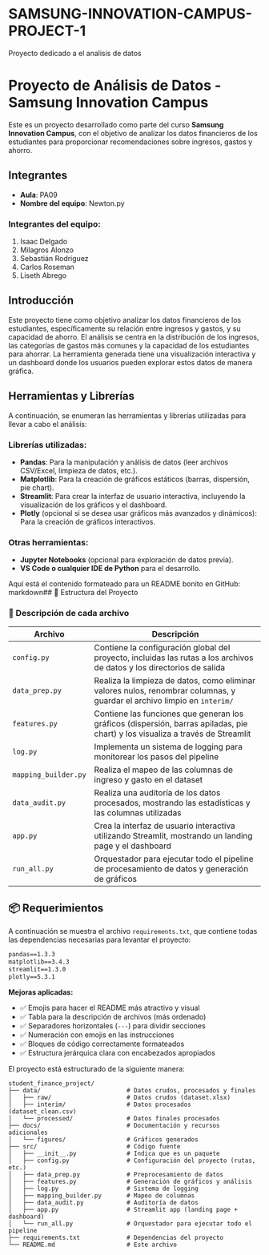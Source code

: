 # SAMSUNG-INNOVATION-CAMPUS-PROJECT-1
Proyecto dedicado a el analisis de datos

# Proyecto de Análisis de Datos - Samsung Innovation Campus

Este es un proyecto desarrollado como parte del curso **Samsung Innovation Campus**, con el objetivo de analizar los datos financieros de los estudiantes para proporcionar recomendaciones sobre ingresos, gastos y ahorro.

## Integrantes

- **Aula**: PA09
- **Nombre del equipo**: Newton.py

### Integrantes del equipo:

1. Isaac Delgado
2. Milagros Alonzo
3. Sebastián Rodriguez
4. Carlos Roseman
5. Liseth Abrego

## Introducción

Este proyecto tiene como objetivo analizar los datos financieros de los estudiantes, específicamente su relación entre ingresos y gastos, y su capacidad de ahorro. El análisis se centra en la distribución de los ingresos, las categorías de gastos más comunes y la capacidad de los estudiantes para ahorrar. La herramienta generada tiene una visualización interactiva y un dashboard donde los usuarios pueden explorar estos datos de manera gráfica.

## Herramientas y Librerías

A continuación, se enumeran las herramientas y librerías utilizadas para llevar a cabo el análisis:

### **Librerías utilizadas**:

- **Pandas**: Para la manipulación y análisis de datos (leer archivos CSV/Excel, limpieza de datos, etc.).
- **Matplotlib**: Para la creación de gráficos estáticos (barras, dispersión, pie chart).
- **Streamlit**: Para crear la interfaz de usuario interactiva, incluyendo la visualización de los gráficos y el dashboard.
- **Plotly** (opcional si se desea usar gráficos más avanzados y dinámicos): Para la creación de gráficos interactivos.

### **Otras herramientas**:

- **Jupyter Notebooks** (opcional para exploración de datos previa).
- **VS Code o cualquier IDE de Python** para el desarrollo.

Aquí está el contenido formateado para un README bonito en GitHub:
markdown## 📁 Estructura del Proyecto

### 📝 Descripción de cada archivo

| Archivo | Descripción |
|---------|-------------|
| `config.py` | Contiene la configuración global del proyecto, incluidas las rutas a los archivos de datos y los directorios de salida |
| `data_prep.py` | Realiza la limpieza de datos, como eliminar valores nulos, renombrar columnas, y guardar el archivo limpio en `interim/` |
| `features.py` | Contiene las funciones que generan los gráficos (dispersión, barras apiladas, pie chart) y los visualiza a través de Streamlit |
| `log.py` | Implementa un sistema de logging para monitorear los pasos del pipeline |
| `mapping_builder.py` | Realiza el mapeo de las columnas de ingreso y gasto en el dataset |
| `data_audit.py` | Realiza una auditoría de los datos procesados, mostrando las estadísticas y las columnas utilizadas |
| `app.py` | Crea la interfaz de usuario interactiva utilizando Streamlit, mostrando un landing page y el dashboard |
| `run_all.py` | Orquestador para ejecutar todo el pipeline de procesamiento de datos y generación de gráficos |


## 📦 Requerimientos

A continuación se muestra el archivo `requirements.txt`, que contiene todas las dependencias necesarias para levantar el proyecto:
```txt
pandas==1.3.3
matplotlib==3.4.3
streamlit==1.3.0
plotly==5.3.1
```

**Mejoras aplicadas:**
- ✅ Emojis para hacer el README más atractivo y visual
- ✅ Tabla para la descripción de archivos (más ordenado)
- ✅ Separadores horizontales (`---`) para dividir secciones
- ✅ Numeración con emojis en las instrucciones
- ✅ Bloques de código correctamente formateados
- ✅ Estructura jerárquica clara con encabezados apropiados

El proyecto está estructurado de la siguiente manera:
```text
student_finance_project/
├── data/                        # Datos crudos, procesados y finales
│   ├── raw/                     # Datos crudos (dataset.xlsx)
│   ├── interim/                 # Datos procesados (dataset_clean.csv)
│   └── processed/               # Datos finales procesados
├── docs/                        # Documentación y recursos adicionales
│   └── figures/                 # Gráficos generados
├── src/                         # Código fuente
│   ├── __init__.py              # Indica que es un paquete
│   ├── config.py                # Configuración del proyecto (rutas, etc.)
│   ├── data_prep.py             # Preprocesamiento de datos
│   ├── features.py              # Generación de gráficos y análisis
│   ├── log.py                   # Sistema de logging
│   ├── mapping_builder.py       # Mapeo de columnas
│   ├── data_audit.py            # Auditoría de datos
│   ├── app.py                   # Streamlit app (landing page + dashboard)
│   └── run_all.py               # Orquestador para ejecutar todo el pipeline
├── requirements.txt             # Dependencias del proyecto
└── README.md                    # Este archivo
```


